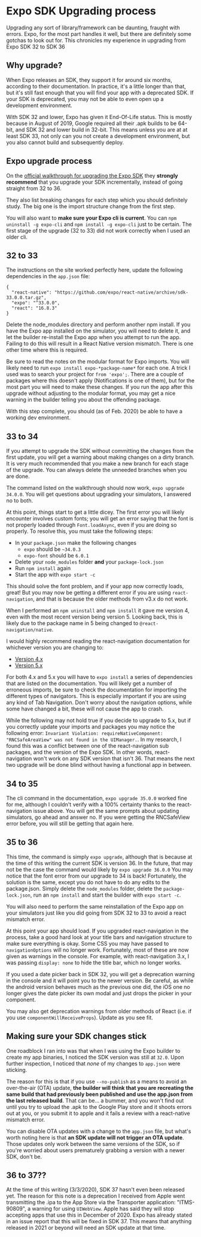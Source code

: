 # Expo SDK Upgrading process

Upgrading any sort of library/framework can be daunting, fraught with errors. Expo, for the most part handles it well, but there are definitely some gotchas to look out for. This chronicles my experience in upgrading from Expo SDK 32 to SDK 36

## Why upgrade?

When Expo releases an SDK, they support it for around six months, according to their documentation. In practice, it's a little longer than that, but it's still fast enough that you will find your app with a deprecated SDK. If your SDK is deprecated, you may not be able to even open up a development environment.

With SDK 32 and lower, Expo has given it End-Of-Life status. This is mostly because in August of 2019, Google required all their .apk builds to be 64-bit, and SDK 32 and lower build in 32-bit. This means unless you are at at least SDK 33, not only can you not create a development environment, but you also cannot build and subsequently deploy.

## Expo upgrade process

On the [official walkthrough for upgrading the Expo SDK](https://docs.expo.io/workflow/upgrading-expo-sdk-walkthrough/) they **strongly recommend** that you upgrade your SDK incrementally, instead of going straight from 32 to 36.

They also list breaking changes for each step which you should definitely study. The big one is the import structure change from the first step.

You will also want to **make sure your Expo cli is current**. You can `npm uninstall -g expo-cli` and `npm install -g expo-cli` just to be certain. The first stage of the upgrade (32 to 33) did not work correctly when I used an older cli.

## 32 to 33

The instructions on the site worked perfectly here, update the following dependencies in the `app.json` file:

```
{
  "react-native": "https://github.com/expo/react-native/archive/sdk-33.0.0.tar.gz",
  "expo": "^33.0.0",
  "react": "16.8.3"
}
```

Delete the node_modules directory and perform another npm install. If you have the Expo app installed on the simulator, you will need to delete it, and let the builder re-install the Expo app when you attempt to run the app. Failing to do this will result in a React Native version mismatch. There is one other time where this is required.

Be sure to read the notes on the modular format for Expo imports. You will likely need to run `expo install expo-*package-name*` for each one. A trick I used was to search your project for `from 'expo';`. There are a couple of packages where this doesn't apply (Notifications is one of them), but for the most part you will need to make these changes. If you run the app after this upgrade without adjusting to the modular format, you may get a nice warning in the builder telling you about the offending package.

With this step complete, you should (as of Feb. 2020) be able to have a working dev environment.

## 33 to 34

If you attempt to upgrade the SDK without committing the changes from the first update, you will get a warning about making changes on a dirty branch. It is very much recommended that you make a new branch for each stage of the upgrade. You can always delete the unneeded branches when you are done.

The command listed on the walkthrough should now work, `expo upgrade 34.0.0`. You will get questions about upgrading your simulators, I answered no to both.

At this point, things start to get a little dicey. The first error you will likely encounter involves custom fonts; you will get an error saying that the font is not properly loaded through `Font.loadAsync`, even if you are doing so properly. To resolve this, you must take the following steps:

 - In your `package.json` make the following changes
    - `expo` should be `~34.0.3`
    - `expo-font` should be `6.0.1`
 - Delete your `node_modules` folder **and** your `package-lock.json`
 - Run `npm install` again
 - Start the app with `expo start -c`

 This should solve the font problem, and if your app now correctly loads, great! But you may now be getting a different error if you are using `react-navigation`, and that is because the older methods from v3.x do not work.

When I performed an `npm uninstall` and `npm install` it gave me version 4, even with the most recent version being version 5. Looking back, this is likely due to the package name in 5 being changed to `@react-navigation/native`.

I would highly recommend reading the react-navigation documentation for whichever version you are changing to:
- [Version 4.x](https://reactnavigation.org/docs/en/4.x/getting-started.html)
- [Version 5.x](https://reactnavigation.org/docs/en/getting-started.html)

For both 4.x and 5.x you will have to `expo install` a series of dependencies that are listed on the documentation. You will likely get a number of erroneous imports, be sure to check the documentation for importing the different types of navigators. This is especially important if you are using any kind of Tab Navigation. Don't worry about the navigation options, while some have changed a bit, these will not cause the app to crash.

While the following may not hold true if you decide to upgrade to 5.x, but if you correctly update your imports and packages you may notice the following error: `Invariant Violation: requireNativeComponent: "RNCSafeAreaView" was not found in the UIManager.`. In my research, I found this was a conflict between one of the react-navigation sub packages, and the version of the Expo SDK. In other words, react-navigation won't work on any SDK version that isn't 36. That means the next two upgrade will be done blind without having a functional app in between.

## 34 to 35

The cli command in the documentation, `expo upgrade 35.0.0` worked fine for me, although I couldn't verify with a 100% certainty thanks to the react-navigation issue above. You will get the same prompts about updating simulators, go ahead and answer no. If you were getting the RNCSafeView error before, you will still be getting that again here.

## 35 to 36

This time, the command is simply `expo upgrade`, although that is because at the time of this writing the current SDK is version 36. In the future, that may not be the case the command would likely by `expo upgrade 36.0.0` You may notice that the font error from our upgrade to 34 is back! Fortunately, the solution is the same, except you do not have to do any edits to the package.json. Simply delete the `node_modules` folder, delete the `package-lock.json`, run an `npm install` and start the builder with `expo start -c`.

You will also need to perform the same reinstallation of the Expo app on your simulators just like you did going from SDK 32 to 33 to avoid a react mismatch error.

At this point your app should load. If you upgraded react-navigation in the process, take a good hard look at your title bars and navigation structure to make sure everything is okay. Some CSS you may have passed to `navigationOptions` will no longer work. Fortunately, most of these are now given as warnings in the console. For example, with react-navigation 3.x, I was passing `display: none` to hide the title bar, which no longer works.

If you used a date picker back in SDK 32, you will get a deprecation warning in the console and it will point you to the newer version. Be careful, as while the android version behaves much as the previous one did, the iOS one no longer gives the date picker its own modal and just drops the picker in your component.

You may also get deprecation warnings from older methods of React (i.e. if you use `componentWillReceiveProps`). Update as you see fit.

## Making sure your SDK changes stick

One roadblock I ran into was that when I was using the Expo builder to create my app binaries, I noticed the SDK version was still at `32.0`. Upon further inspection, I noticed that *none* of my changes to `app.json` were sticking.

The reason for this is that if you use `--no-publish` as a means to avoid an over-the-air (OTA) update, **the builder will think that you are recreating the same build that had previously been published and use the app.json from the last released build**. That can be... a bummer, and you won't find out until you try to upload the .apk to the Google Play store and it shoots errors out at you, or you submit it to apple and it fails a review with a react-native mismatch error.

You can disable OTA updates with a change to the `app.json` file, but what's worth noting here is that **an SDK update will not trigger an OTA update**. Those updates only work between the same versions of the SDK, so if you're worried about users prematurely grabbing a version with a newer SDK, don't be.


## 36 to 37??

At the time of this writing (3/3/2020), SDK 37 hasn't even been released yet. The reason for this note is a deprecation I received from Apple went transmitting the .ipa to the App Store via the Transporter application: "ITMS-90809", a warning for using `UIWebView`. Apple has said they will stop accepting apps that use this in December of 2020. Expo has already stated in an issue report that this will be fixed in SDK 37. This means that anything released in 2021 or beyond will need an SDK update at that time.

